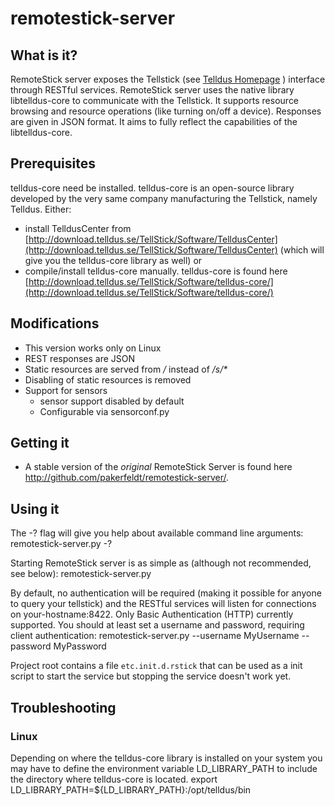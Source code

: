 # remotestick-server

## What is it?
RemoteStick server exposes the Tellstick
(see [Telldus Homepage](http://www.telldus.se) ) interface through RESTful
services. RemoteStick server uses the native library libtelldus-core to
communicate with the Tellstick. It supports resource browsing and resource
operations (like turning on/off a device). Responses are given in JSON format.
It aims to fully reflect the capabilities of the libtelldus-core.

## Prerequisites
telldus-core need be installed. telldus-core is an open-source library developed
by the very same company manufacturing the Tellstick, namely Telldus.
Either:

 * install TelldusCenter from
 [http://download.telldus.se/TellStick/Software/TelldusCenter](http://download.telldus.se/TellStick/Software/TelldusCenter)
 (which will give you the telldus-core library as well) or
 * compile/install telldus-core manually. telldus-core is found here
 [http://download.telldus.se/TellStick/Software/telldus-core/](http://download.telldus.se/TellStick/Software/telldus-core/)

## Modifications
  * This version works only on Linux
  * REST responses are JSON
  * Static resources are served from _/_ instead of _/s/*_
  * Disabling of static resources is removed
  * Support for sensors
    * sensor support disabled by default
    * Configurable via sensorconf.py

## Getting it

 * A stable version of the *original* RemoteStick Server is found here
 http://github.com/pakerfeldt/remotestick-server/.

## Using it
The -? flag will give you help about available command line arguments:
    remotestick-server.py -?

Starting RemoteStick server is as simple as (although not recommended, see
below):
    remotestick-server.py

By default, no authentication will be required (making it possible for anyone to
query your tellstick) and the RESTful services will listen for connections on
your-hostname:8422. Only Basic Authentication (HTTP) currently supported.
You should at least set a username and password, requiring client
authentication:
    remotestick-server.py --username MyUsername --password MyPassword

Project root contains a file `etc.init.d.rstick` that can be used as a init script to start 
the service but stopping the service doesn't work yet.

## Troubleshooting

### Linux
Depending on where the telldus-core library is installed on your system you may
have to define the environment variable LD_LIBRARY_PATH to include the directory
where telldus-core is located.
    export LD_LIBRARY_PATH=${LD_LIBRARY_PATH}:/opt/telldus/bin
